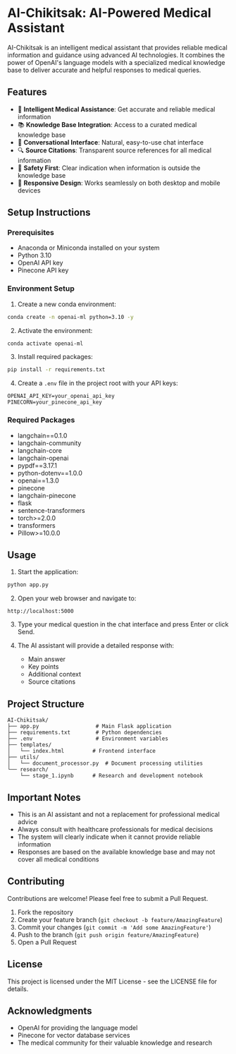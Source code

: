 # AI-Chikitsak: AI-Powered Medical Assistant

AI-Chikitsak is an intelligent medical assistant that provides reliable medical information and guidance using advanced AI technologies. It combines the power of OpenAI's language models with a specialized medical knowledge base to deliver accurate and helpful responses to medical queries.

## Features

- 🤖 **Intelligent Medical Assistance**: Get accurate and reliable medical information
- 📚 **Knowledge Base Integration**: Access to a curated medical knowledge base
- 💬 **Conversational Interface**: Natural, easy-to-use chat interface
- 🔍 **Source Citations**: Transparent source references for all medical information
- 🚫 **Safety First**: Clear indication when information is outside the knowledge base
- 📱 **Responsive Design**: Works seamlessly on both desktop and mobile devices

## Setup Instructions

### Prerequisites
- Anaconda or Miniconda installed on your system
- Python 3.10
- OpenAI API key
- Pinecone API key

### Environment Setup

1. Create a new conda environment:
```bash
conda create -n openai-ml python=3.10 -y
```

2. Activate the environment:
```bash
conda activate openai-ml
```

3. Install required packages:
```bash
pip install -r requirements.txt
```

4. Create a `.env` file in the project root with your API keys:
```env
OPENAI_API_KEY=your_openai_api_key
PINECORN=your_pinecone_api_key
```

### Required Packages
- langchain==0.1.0
- langchain-community
- langchain-core
- langchain-openai
- pypdf==3.17.1
- python-dotenv==1.0.0
- openai==1.3.0
- pinecone
- langchain-pinecone
- flask
- sentence-transformers
- torch>=2.0.0
- transformers
- Pillow>=10.0.0

## Usage

1. Start the application:
```bash
python app.py
```

2. Open your web browser and navigate to:
```
http://localhost:5000
```

3. Type your medical question in the chat interface and press Enter or click Send.

4. The AI assistant will provide a detailed response with:
   - Main answer
   - Key points
   - Additional context
   - Source citations

## Project Structure

```
AI-Chikitsak/
├── app.py                  # Main Flask application
├── requirements.txt        # Python dependencies
├── .env                    # Environment variables
├── templates/
│   └── index.html         # Frontend interface
├── utils/
│   └── document_processor.py  # Document processing utilities
└── research/
    └── stage_1.ipynb      # Research and development notebook
```

## Important Notes

- This is an AI assistant and not a replacement for professional medical advice
- Always consult with healthcare professionals for medical decisions
- The system will clearly indicate when it cannot provide reliable information
- Responses are based on the available knowledge base and may not cover all medical conditions

## Contributing

Contributions are welcome! Please feel free to submit a Pull Request.

1. Fork the repository
2. Create your feature branch (`git checkout -b feature/AmazingFeature`)
3. Commit your changes (`git commit -m 'Add some AmazingFeature'`)
4. Push to the branch (`git push origin feature/AmazingFeature`)
5. Open a Pull Request

## License

This project is licensed under the MIT License - see the LICENSE file for details.

## Acknowledgments

- OpenAI for providing the language model
- Pinecone for vector database services
- The medical community for their valuable knowledge and research


